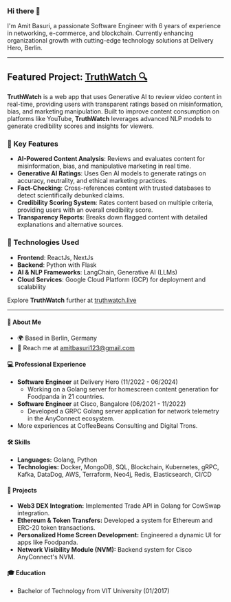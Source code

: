 ### Hi there 👋

I'm Amit Basuri, a passionate Software Engineer with 6 years of experience in networking, e-commerce, and blockchain. Currently enhancing organizational growth with cutting-edge technology solutions at Delivery Hero, Berlin.


---

## Featured Project: [TruthWatch 🔍](https://www.truthwatch.live/)

**TruthWatch** is a web app that uses Generative AI to review video content in real-time, providing users with transparent ratings based on misinformation, bias, and marketing manipulation. Built to improve content consumption on platforms like YouTube, **TruthWatch** leverages advanced NLP models to generate credibility scores and insights for viewers.

### 🌟 Key Features
- **AI-Powered Content Analysis**: Reviews and evaluates content for misinformation, bias, and manipulative marketing in real time.
- **Generative AI Ratings**: Uses Gen AI models to generate ratings on accuracy, neutrality, and ethical marketing practices.
- **Fact-Checking**: Cross-references content with trusted databases to detect scientifically debunked claims.
- **Credibility Scoring System**: Rates content based on multiple criteria, providing users with an overall credibility score.
- **Transparency Reports**: Breaks down flagged content with detailed explanations and alternative sources.

### 🔧 Technologies Used
- **Frontend**: ReactJs, NextJs
- **Backend**: Python with Flask
- **AI & NLP Frameworks**: LangChain, Generative AI (LLMs)
- **Cloud Services**: Google Cloud Platform (GCP) for deployment and scalability

Explore **TruthWatch** further at [truthwatch.live](https://www.truthwatch.live/)

---


#### 🌟 About Me
- 🌍 Based in Berlin, Germany
- 📧 Reach me at [amitbasuri123@gmail.com](mailto:amitbasuri321@gmail.com)

#### 💻 Professional Experience
- **Software Engineer** at Delivery Hero (11/2022 - 06/2024)
  - Working on a Golang server for homescreen content generation for Foodpanda in 21 countries.
- **Software Engineer** at Cisco, Bangalore (06/2021 - 11/2022)
  - Developed a GRPC Golang server application for network telemetry in the AnyConnect ecosystem.
- More experiences at CoffeeBeans Consulting and Digital Trons.

#### 🛠️ Skills
- **Languages:** Golang, Python
- **Technologies:** Docker, MongoDB, SQL, Blockchain, Kubernetes, gRPC, Kafka, DataDog, AWS, Terraform, Neo4j, Redis, Elasticsearch, CI/CD

#### 🚀 Projects
- **Web3 DEX Integration:** Implemented Trade API in Golang for CowSwap integration.
- **Ethereum & Token Transfers:** Developed a system for Ethereum and ERC-20 token transactions.
- **Personalized Home Screen Development:** Engineered a dynamic UI for apps like Foodpanda.
- **Network Visibility Module (NVM):** Backend system for Cisco AnyConnect's NVM.

#### 🎓 Education
- Bachelor of Technology from VIT University (01/2017)
